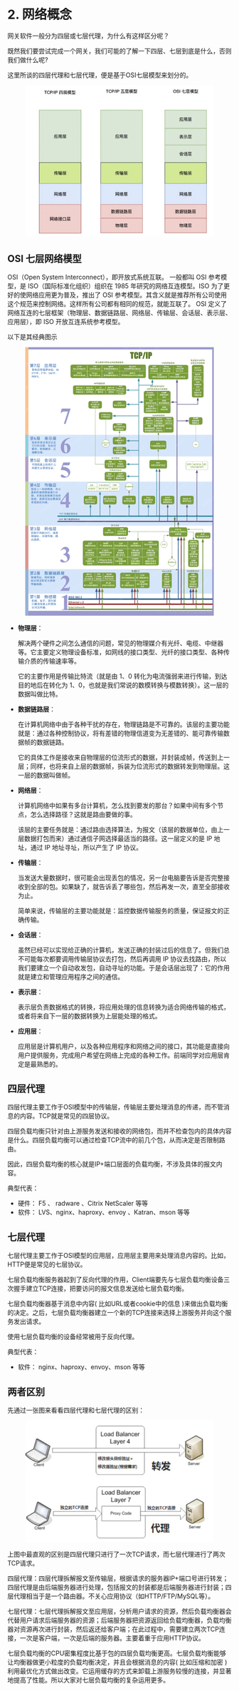 # 2. 网络概念

网关软件一般分为四层或七层代理，为什么有这样区分呢？

既然我们要尝试完成一个网关，我们可能的了解一下四层、七层到底是什么，否则我们做什么呢?

这里所谈的四层代理和七层代理，便是基于OSI七层模型来划分的。

<figure><img src=".gitbook/assets/f_s.png" alt=""><figcaption></figcaption></figure>

## OSI 七层网络模型

OSI（Open System Interconnect），即开放式系统互联。 一般都叫 OSI 参考模型，是 ISO（国际标准化组织）组织在 1985 年研究的网络互连模型。ISO 为了更好的使网络应用更为普及，推出了 OSI 参考模型。其含义就是推荐所有公司使用这个规范来控制网络。这样所有公司都有相同的规范，就能互联了。
OSI 定义了网络互连的七层框架（物理层、数据链路层、网络层、传输层、会话层、表示层、应用层），即 ISO 开放互连系统参考模型。

以下是其经典图示

<figure><img src=".gitbook/assets/osi.png" alt=""><figcaption></figcaption></figure>

- **物理层**：

  解决两个硬件之间怎么通信的问题，常见的物理媒介有光纤、电缆、中继器等。它主要定义物理设备标准，如网线的接口类型、光纤的接口类型、各种传输介质的传输速率等。
  
  它的主要作用是传输比特流（就是由 1、0 转化为电流强弱来进行传输，到达目的地后在转化为 1、0，也就是我们常说的数模转换与模数转换）。这一层的数据叫做比特。

- **数据链路层**：

  在计算机网络中由于各种干扰的存在，物理链路是不可靠的。该层的主要功能就是：通过各种控制协议，将有差错的物理信道变为无差错的、能可靠传输数据帧的数据链路。
  
  它的具体工作是接收来自物理层的位流形式的数据，并封装成帧，传送到上一层；同样，也将来自上层的数据帧，拆装为位流形式的数据转发到物理层。这一层的数据叫做帧。

- **网络层**：

  计算机网络中如果有多台计算机，怎么找到要发的那台？如果中间有多个节点，怎么选择路径？这就是路由要做的事。
  
  该层的主要任务就是：通过路由选择算法，为报文（该层的数据单位，由上一层数据打包而来）通过通信子网选择最适当的路径。这一层定义的是 IP 地址，通过 IP 地址寻址，所以产生了 IP 协议。

- **传输层**：

  当发送大量数据时，很可能会出现丢包的情况，另一台电脑要告诉是否完整接收到全部的包。如果缺了，就告诉丢了哪些包，然后再发一次，直至全部接收为止。
  
  简单来说，传输层的主要功能就是：监控数据传输服务的质量，保证报文的正确传输。

- **会话层**：

  虽然已经可以实现给正确的计算机，发送正确的封装过后的信息了。但我们总不可能每次都要调用传输层协议去打包，然后再调用 IP 协议去找路由，所以我们要建立一个自动收发包，自动寻址的功能。于是会话层出现了：它的作用就是建立和管理应用程序之间的通信。

- **表示层**：

  表示层负责数据格式的转换，将应用处理的信息转换为适合网络传输的格式，或者将来自下一层的数据转换为上层能处理的格式。

- **应用层**：

  应用层是计算机用户，以及各种应用程序和网络之间的接口，其功能是直接向用户提供服务，完成用户希望在网络上完成的各种工作。前端同学对应用层肯定是最熟悉的。

## 四层代理
四层代理主要工作于OSI模型中的传输层，传输层主要处理消息的传递，而不管消息的内容。TCP就是常见的四层协议。

四层负载均衡只针对由上游服务发送和接收的网络包，而并不检查包内的具体内容是什么。四层负载均衡可以通过检查TCP流中的前几个包，从而决定是否限制路由。

因此，四层负载均衡的核心就是IP+端口层面的负载均衡，不涉及具体的报文内容。

典型代表：
* 硬件： F5 、 radware 、Citrix NetScaler 等等
* 软件： LVS、nginx、haproxy、envoy 、Katran、mson 等等

## 七层代理
七层代理主要工作于OSI模型的应用层，应用层主要用来处理消息内容的。比如，HTTP便是常见的七层协议。

七层负载均衡服务器起到了反向代理的作用，Client端要先与七层负载均衡设备三次握手建立TCP连接，把要访问的报文信息发送给七层负载均衡。

七层负载均衡器基于消息中内容( 比如URL或者cookie中的信息 )来做出负载均衡的决定。之后，七层负载均衡器建立一个新的TCP连接来选择上游服务并向这个服务发出请求。

使用七层负载均衡的设备经常被用于反向代理。

典型代表：
* 软件： nginx、haproxy、envoy、mson 等等

## 两者区别
先通过一张图来看看四层代理和七层代理的区别：

<figure><img src=".gitbook/assets/four_seven.png" alt=""><figcaption></figcaption></figure>

上图中最直观的区别是四层代理只进行了一次TCP请求，而七层代理进行了两次TCP请求。

四层代理：四层代理拆解报文至传输层，根据请求的服务器IP+端口号进行转发；四层代理是由后端服务器进行处理，包括报文的封装都是后端服务器进行封装；四层代理相当于是一个路由器。不关心应用协议（如HTTP/FTP/MySQL等）。

七层代理：七层代理拆解报文至应用层，分析用户请求的资源，然后负载均衡器会代替用户请求后端服务器的资源；后端服务器把资源返回给负载均衡器，负载均衡器对资源再次进行封装，然后返还给客户端；在此过程中，需要建立两次TCP连接，一次是客户端，一次是后端的服务器。主要着重于应用HTTP协议。

七层负载均衡的CPU密集程度比基于包的四层负载均衡更高。七层负载均衡能够让均衡器做更小粒度的负载均衡决定，并且会根据消息的内容( 比如压缩和加密 )利用最优化方式做出改变。它运用缓存的方式来卸载上游服务较慢的连接，并显著地提高了性能。所以大家对七层负载均衡的复杂运用更多。
